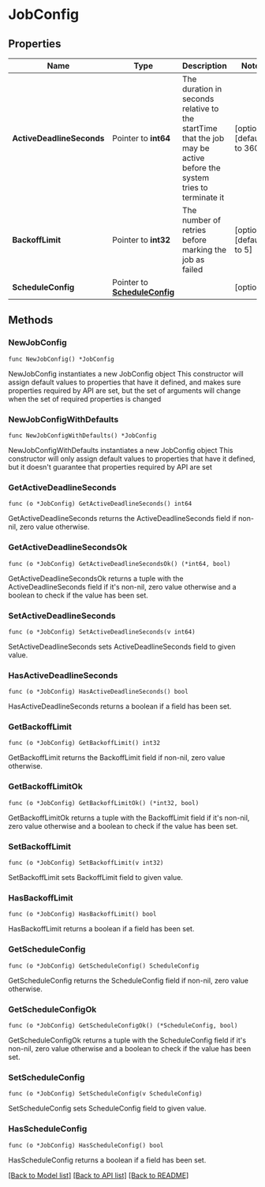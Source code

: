 # JobConfig

## Properties

Name | Type | Description | Notes
------------ | ------------- | ------------- | -------------
**ActiveDeadlineSeconds** | Pointer to **int64** | The duration in seconds relative to the startTime that the job may be active before the system tries to terminate it | [optional] [default to 3600]
**BackoffLimit** | Pointer to **int32** | The number of retries before marking the job as failed | [optional] [default to 5]
**ScheduleConfig** | Pointer to [**ScheduleConfig**](ScheduleConfig.md) |  | [optional] 

## Methods

### NewJobConfig

`func NewJobConfig() *JobConfig`

NewJobConfig instantiates a new JobConfig object
This constructor will assign default values to properties that have it defined,
and makes sure properties required by API are set, but the set of arguments
will change when the set of required properties is changed

### NewJobConfigWithDefaults

`func NewJobConfigWithDefaults() *JobConfig`

NewJobConfigWithDefaults instantiates a new JobConfig object
This constructor will only assign default values to properties that have it defined,
but it doesn't guarantee that properties required by API are set

### GetActiveDeadlineSeconds

`func (o *JobConfig) GetActiveDeadlineSeconds() int64`

GetActiveDeadlineSeconds returns the ActiveDeadlineSeconds field if non-nil, zero value otherwise.

### GetActiveDeadlineSecondsOk

`func (o *JobConfig) GetActiveDeadlineSecondsOk() (*int64, bool)`

GetActiveDeadlineSecondsOk returns a tuple with the ActiveDeadlineSeconds field if it's non-nil, zero value otherwise
and a boolean to check if the value has been set.

### SetActiveDeadlineSeconds

`func (o *JobConfig) SetActiveDeadlineSeconds(v int64)`

SetActiveDeadlineSeconds sets ActiveDeadlineSeconds field to given value.

### HasActiveDeadlineSeconds

`func (o *JobConfig) HasActiveDeadlineSeconds() bool`

HasActiveDeadlineSeconds returns a boolean if a field has been set.

### GetBackoffLimit

`func (o *JobConfig) GetBackoffLimit() int32`

GetBackoffLimit returns the BackoffLimit field if non-nil, zero value otherwise.

### GetBackoffLimitOk

`func (o *JobConfig) GetBackoffLimitOk() (*int32, bool)`

GetBackoffLimitOk returns a tuple with the BackoffLimit field if it's non-nil, zero value otherwise
and a boolean to check if the value has been set.

### SetBackoffLimit

`func (o *JobConfig) SetBackoffLimit(v int32)`

SetBackoffLimit sets BackoffLimit field to given value.

### HasBackoffLimit

`func (o *JobConfig) HasBackoffLimit() bool`

HasBackoffLimit returns a boolean if a field has been set.

### GetScheduleConfig

`func (o *JobConfig) GetScheduleConfig() ScheduleConfig`

GetScheduleConfig returns the ScheduleConfig field if non-nil, zero value otherwise.

### GetScheduleConfigOk

`func (o *JobConfig) GetScheduleConfigOk() (*ScheduleConfig, bool)`

GetScheduleConfigOk returns a tuple with the ScheduleConfig field if it's non-nil, zero value otherwise
and a boolean to check if the value has been set.

### SetScheduleConfig

`func (o *JobConfig) SetScheduleConfig(v ScheduleConfig)`

SetScheduleConfig sets ScheduleConfig field to given value.

### HasScheduleConfig

`func (o *JobConfig) HasScheduleConfig() bool`

HasScheduleConfig returns a boolean if a field has been set.


[[Back to Model list]](../README.md#documentation-for-models) [[Back to API list]](../README.md#documentation-for-api-endpoints) [[Back to README]](../README.md)


